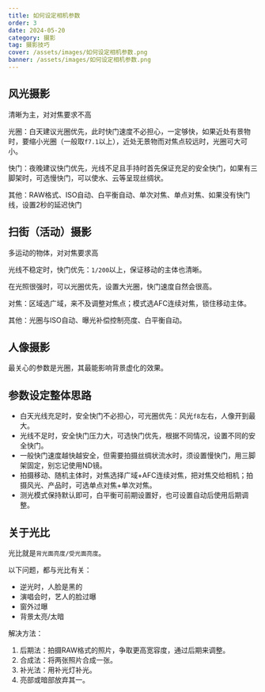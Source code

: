 ```yaml
---
title: 如何设定相机参数
order: 3
date: 2024-05-20
category: 摄影
tag: 摄影技巧
cover: /assets/images/如何设定相机参数.png
banner: /assets/images/如何设定相机参数.png
---
```


## 风光摄影

清晰为主，对对焦要求不高

光圈：白天建议光圈优先，此时快门速度不必担心，一定够快，如果近处有景物时，要缩小光圈（一般取`f7.1`以上），近处无景物而对焦点较远时，光圈可大可小。

快门：夜晚建议快门优先，光线不足且手持时首先保证充足的安全快门，如果有三脚架时，可选慢快门，可以使水、云等呈现丝绸状。

其他：RAW格式、ISO自动、白平衡自动、单次对焦、单点对焦、如果没有快门线，设置2秒的延迟快门

## 扫街（活动）摄影

多运动的物体，对对焦要求高

光线不稳定时，快门优先：`1/200`以上，保证移动的主体也清晰。

在光照很强时，可以光圈优先，设置大光圈，快门速度自然会很高。

对焦：区域选广域，来不及调整对焦点；模式选AFC连续对焦，锁住移动主体。

其他：光圈与ISO自动、曝光补偿控制亮度、白平衡自动。

## 人像摄影

最关心的参数是光圈，其最能影响背景虚化的效果。

## 参数设定整体思路

+ 白天光线充足时，安全快门不必担心，可光圈优先：风光`f8`左右，人像开到最大。
+ 光线不足时，安全快门压力大，可选快门优先，根据不同情况，设置不同的安全快门。
+ 一般快门速度越快越安全，但需要拍摄丝绸状流水时，须设置慢快门，用三脚架固定，别忘记使用ND镜。
+ 拍摄移动、随机主体时，对焦选择广域+AFC连续对焦，把对焦交给相机；拍摄风光、产品时，可选单点对焦+单次对焦。
+ 测光模式保持默认即可，白平衡可前期设置好，也可设置自动后使用后期调整。

## 关于光比

光比就是`背光面亮度/受光面亮度`。

以下问题，都与光比有关：
+ 逆光时，人脸是黑的
+ 演唱会时，艺人的脸过曝
+ 窗外过曝
+ 背景太亮/太暗

解决方法：
1. 后期法：拍摄RAW格式的照片，争取更高宽容度，通过后期来调整。
2. 合成法：将两张照片合成一张。
3. 补光法：用补光灯补光。
4. 亮部或暗部放弃其一。

